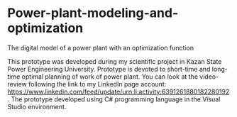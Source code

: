 # Power-plant-modeling-and-optimization
The digital model of a power plant with an optimization function 

This prototype was developed during my scientific project in Kazan State Power Engineering University. Prototype is devoted to short-time and long-time optimal planning of work of power plant. You can look at the video-review following the link to my LinkedIn page account: https://www.linkedin.com/feed/update/urn:li:activity:6391261880182280192.
The prototype developed using C# programming language in the Visual Studio environment.


